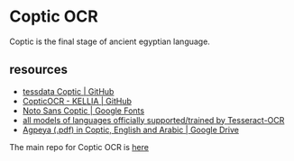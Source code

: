 # Coptic OCR

Coptic is the final stage of ancient egyptian language.

## resources

- [tessdata Coptic | GitHub](https://github.com/Shreeshrii/tessdata_coptic)
- [CopticOCR - KELLIA | GitHub](https://github.com/KELLIA/CopticOCR/tree/master)
- [Noto Sans Coptic | Google Fonts](https://fonts.google.com/noto/specimen/Noto+Sans+Coptic)
- [all models of languages officially supported/trained by Tesseract-OCR](https://tesseract-ocr.github.io/tessdoc/Data-Files.html)
- [Agpeya (.pdf) in Coptic, English and Arabic | Google Drive](https://drive.google.com/file/d/1ICJSAjJO0sTq0PkPOwp8TCbYuwU1eDx0/view)

The main repo for Coptic OCR is [here](https://github.com/abanoubha/coptic-ocr)
